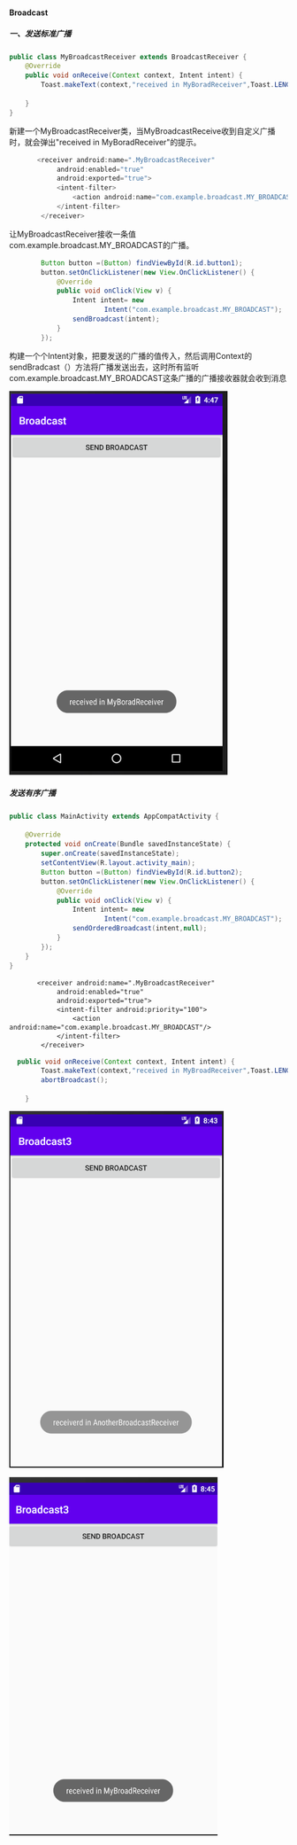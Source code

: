 #### Broadcast

##### 一、发送标准广播

```java
public class MyBroadcastReceiver extends BroadcastReceiver {
    @Override
    public void onReceive(Context context, Intent intent) {
        Toast.makeText(context,"received in MyBoradReceiver",Toast.LENGTH_SHORT).show();

    }
}

```

新建一个MyBroadcastReceiver类，当MyBroadcastReceive收到自定义广播时，就会弹出"received in MyBoradReceiver"的提示。

```java
       <receiver android:name=".MyBroadcastReceiver"
            android:enabled="true"
            android:exported="true">
            <intent-filter>
                <action android:name="com.example.broadcast.MY_BROADCAST"/>
            </intent-filter>
        </receiver>
```

让MyBroadcastReceiver接收一条值com.example.broadcast.MY_BROADCAST的广播。

```java
        Button button =(Button) findViewById(R.id.button1);
        button.setOnClickListener(new View.OnClickListener() {
            @Override
            public void onClick(View v) {
                Intent intent= new
                        Intent("com.example.broadcast.MY_BROADCAST");
                sendBroadcast(intent);
            }
        });

```

构建一个个Intent对象，把要发送的广播的值传入，然后调用Context的sendBradcast（）方法将广播发送出去，这时所有监听com.example.broadcast.MY_BROADCAST这条广播的广播接收器就会收到消息

![发送自定义标准广播](https://github.com/PengFeisupper/2018118122_Android/blob/homework/Broadcast/%E6%88%AA%E5%9B%BE/%E5%8F%91%E9%80%81%E8%87%AA%E5%AE%9A%E4%B9%89%E6%A0%87%E5%87%86%E5%B9%BF%E6%92%AD.png)

##### 发送有序广播

```java
public class MainActivity extends AppCompatActivity {

    @Override
    protected void onCreate(Bundle savedInstanceState) {
        super.onCreate(savedInstanceState);
        setContentView(R.layout.activity_main);
        Button button =(Button) findViewById(R.id.button2);
        button.setOnClickListener(new View.OnClickListener() {
            @Override
            public void onClick(View v) {
                Intent intent= new
                        Intent("com.example.broadcast.MY_BROADCAST");
                sendOrderedBroadcast(intent,null);
            }
        });
    }
}
```

```jav
       <receiver android:name=".MyBroadcastReceiver"
            android:enabled="true"
            android:exported="true">
            <intent-filter android:priority="100">
                <action android:name="com.example.broadcast.MY_BROADCAST"/>
            </intent-filter>
        </receiver>
```

```java
  public void onReceive(Context context, Intent intent) {
        Toast.makeText(context,"received in MyBroadReceiver",Toast.LENGTH_SHORT).show();
        abortBroadcast();

    }
```

![未截断广播前](https://github.com/PengFeisupper/2018118122_Android/blob/homework/Broadcast/%E6%9C%89%E5%BA%8F%E5%B9%BF%E6%92%AD/%E6%88%AA%E5%9B%BE/3b80ac31144abf85c136ad72368c673.png)

![有序广播](https://github.com/PengFeisupper/2018118122_Android/blob/homework/Broadcast/%E6%9C%89%E5%BA%8F%E5%B9%BF%E6%92%AD/%E6%88%AA%E5%9B%BE/%E6%9C%89%E5%BA%8F%E5%B9%BF%E6%92%AD.png)